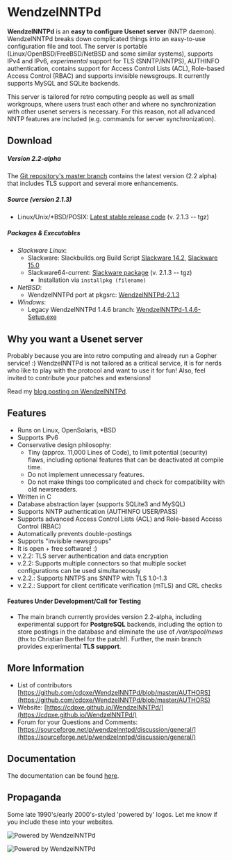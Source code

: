 # WendzelNNTPd

**WendzelNNTPd** is an **easy to configure Usenet server** (NNTP daemon). WendzelNNTPd breaks down complicated things into an easy-to-use configuration file and tool. The server is portable (Linux/OpenBSD/FreeBSD/NetBSD and some similar systems), supports IPv4 and IPv6, *experimental* support for TLS (SNNTP/NNTPS), AUTHINFO authentication, contains support for Access Control Lists (ACL), Role-based Access Control (RBAC) and supports invisible newsgroups. It currently supports MySQL and SQLite backends.

This server is tailored for retro computing people as well as small workgroups, where users trust each other and where no synchronization with other usenet servers is necessary. For this reason, not all advanced NNTP features are included (e.g. commands for server synchronization).

## Download

##### Version 2.2-alpha

The [Git repository's master branch](https://github.com/cdpxe/WendzelNNTPd) contains the latest version (2.2 alpha) that includes TLS support and several more enhancements.

##### Source (version 2.1.3)
- Linux/Unix/*BSD/POSIX: [Latest stable release code](https://sourceforge.net/projects/wendzelnntpd/files/v2.1.3/) (v. 2.1.3 -- tgz)

##### Packages & Executables
- *Slackware Linux*: 
  - Slackware: Slackbuilds.org Build Script [Slackware 14.2](https://slackbuilds.org/repository/14.2/network/wendzelnntpd/), [Slackware 15.0](https://slackbuilds.org/repository/15.0/network/wendzelnntpd/?search=wendzelnntpd)
  - Slackware64-current: [Slackware package](https://sourceforge.net/projects/wendzelnntpd/files/v2.1.3/slackware64-current-package/) (v. 2.1.3 -- tgz)
     - Installation via `installpkg (filename)`
- *NetBSD*:
  - WendzelNNTPd port at pkgsrc: [WendzelNNTPd-2.1.3](https://pkgsrc.se/wip/wendzelnntpd)
- *Windows*:
  - Legacy WendzelNNTPd 1.4.6 branch: [WendzelNNTPd-1.4.6-Setup.exe](https://sourceforge.net/projects/wendzelnntpd/files/wendzelnntpd/1.4.6/)

## Why you want a Usenet server

Probably because you are into retro computing and already run a Gopher service! :) WendzelNNTPd is not tailored as a critical service, it is for nerds who like to play with the protocol and want to use it for fun! Also, feel invited to contribute your patches and extensions!

Read my [blog posting on WendzelNNTPd](http://www.wendzel.de/misc/2021/01/04/new-release-usenet-server.html).

## Features

* Runs on Linux, OpenSolaris, *BSD
* Supports IPv6
* Conservative design philosophy:
   * Tiny (approx. 11,000 Lines of Code), to limit potential (security) flaws, including optional features that can be deactivated at compile time.
   * Do not implement unnecessary features.
   * Do not make things too complicated and check for compatibility with old newsreaders.
* Written in C
* Database abstraction layer (supports SQLite3 and MySQL)
* Supports NNTP authentication (AUTHINFO USER/PASS)
* Supports advanced Access Control Lists (ACL) and Role-based Access Control (RBAC)
* Automatically prevents double-postings
* Supports "invisible newsgroups"
* It is open + free software! :)
* v.2.2: TLS server authentication and data encryption
* v.2.2: Supports multiple connectors so that multiple socket configurations can be used simultaneously
* v.2.2.: Supports NNTPS ans SNNTP with TLS 1.0-1.3
* v.2.2.: Support for client certificate verification (mTLS) and CRL checks

#### Features Under Development/Call for Testing

* The main branch currently provides version 2.2-alpha, including experimental support for **PostgreSQL** backends, including the option to store postings in the database and eliminate the use of */var/spool/news* (thx to Christian Barthel for the patch!). Further, the main branch provides experimental **TLS support**.

## More Information
- List of contributors [https://github.com/cdpxe/WendzelNNTPd/blob/master/AUTHORS](https://github.com/cdpxe/WendzelNNTPd/blob/master/AUTHORS)
- Website: [https://cdpxe.github.io/WendzelNNTPd/](https://cdpxe.github.io/WendzelNNTPd/)
- Forum for your Questions and Comments: [https://sourceforge.net/p/wendzelnntpd/discussion/general/](https://sourceforge.net/p/wendzelnntpd/discussion/general/)

## Documentation

The documentation can be found [here](https://github.com/cdpxe/WendzelNNTPd/blob/master/docs/docs.pdf).

## Propaganda
Some late 1990's/early 2000's-styled 'powered by' logos. Let me know if you include these into your websites.

![Powered by WendzelNNTPd](images/wendzelnntpd_powered.png "powered by WendzelNNTPd usenet server")

![Powered by WendzelNNTPd](images/wendzelnntpd_powered2.png "powered by WendzelNNTPd usenet server")

